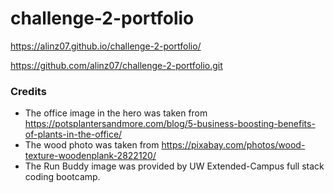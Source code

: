 # challenge-2-portfolio

https://alinz07.github.io/challenge-2-portfolio/

https://github.com/alinz07/challenge-2-portfolio.git






### Credits
* The office image in the hero was taken from https://potsplantersandmore.com/blog/5-business-boosting-benefits-of-plants-in-the-office/
* The wood photo was taken from https://pixabay.com/photos/wood-texture-woodenplank-2822120/ 
* The Run Buddy image was provided by UW Extended-Campus full stack coding bootcamp.
